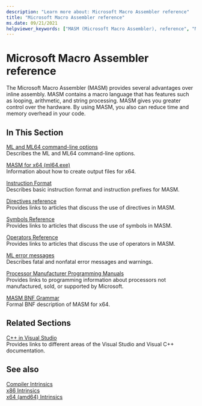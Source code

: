 ```yaml
---
description: "Learn more about: Microsoft Macro Assembler reference"
title: "Microsoft Macro Assembler reference"
ms.date: 09/21/2021
helpviewer_keywords: ["MASM (Microsoft Macro Assembler), reference", "MASM (Microsoft Macro Assembler), overview", "MASM (Microsoft Macro Assembler)", "MASM (Microsoft Macro Assembler), documentation overview"]
---
```

# Microsoft Macro Assembler reference

The Microsoft Macro Assembler (MASM) provides several advantages over inline assembly. MASM contains a macro language that has features such as looping, arithmetic, and string processing. MASM gives you greater control over the hardware. By using MASM, you also can reduce time and memory overhead in your code.

## In This Section

[ML and ML64 command-line options](ml-and-ml64-command-line-reference.md)\
Describes the ML and ML64 command-line options.

[MASM for x64 (ml64.exe)](masm-for-x64-ml64-exe.md)\
Information about how to create output files for x64.

[Instruction Format](instruction-format.md)\
Describes basic instruction format and instruction prefixes for MASM.

[Directives reference](directives-reference.md)\
Provides links to articles that discuss the use of directives in MASM.

[Symbols Reference](symbols-reference.md)\
Provides links to articles that discuss the use of symbols in MASM.

[Operators Reference](operators-reference.md)\
Provides links to articles that discuss the use of operators in MASM.

[ML error messages](ml-error-messages.md)\
Describes fatal and nonfatal error messages and warnings.

[Processor Manufacturer Programming Manuals](processor-manufacturer-programming-manuals.md)\
Provides links to programming information about processors not manufactured, sold, or supported by Microsoft.

[MASM BNF Grammar](masm-bnf-grammar.md)\
Formal BNF description of MASM for x64.

## Related Sections

[C++ in Visual Studio](../../overview/visual-cpp-in-visual-studio.md)\
Provides links to different areas of the Visual Studio and Visual C++ documentation.

## See also

[Compiler Intrinsics](../../intrinsics/compiler-intrinsics.md)\
[x86 Intrinsics](../../intrinsics/x86-intrinsics-list.md)\
[x64 (amd64) Intrinsics](../../intrinsics/x64-amd64-intrinsics-list.md)
